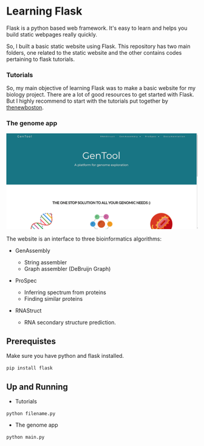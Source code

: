 # Learning Flask 
Flask is a python based web framework. It's easy to learn and helps you build static webpages really quickly. 

So, I built a basic static website using Flask. This repository has two main folders, one related to the static website and the other contains codes pertaining to flask tutorials. 

### Tutorials

So, my main objective of learning Flask was to make a basic website for my biology project. There are a lot of good resources to get started with Flask. But I highly recommend to start with the tutorials put together by [thenewboston](https://www.youtube.com/watch?v=ZVGwqnjOKjk).

### The genome app
<img src="images/webpage.png">

The website is an interface to three bioinformatics algorithms:
* GenAssembly
  * String assembler
  * Graph assembler (DeBruijn Graph)

* ProSpec
  * Inferring spectrum from proteins
  * Finding similar proteins
  
* RNAStruct
  * RNA secondary structure prediction.

## Prerequistes

Make sure you have python and flask installed.

`pip install flask`

## Up and Running

* Tutorials

`python filename.py`

* The genome app

`python main.py`


